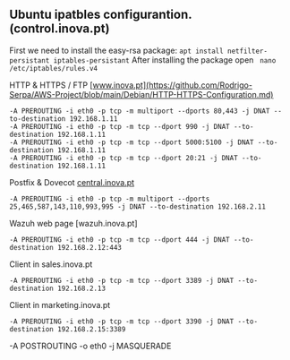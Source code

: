 ## Ubuntu ipatbles configurantion. (control.inova.pt)
First we need to install the easy-rsa package:
``apt install netfilter-persistant iptables-persistant``
After installing the package open `` nano /etc/iptables/rules.v4``

HTTP & HTTPS / FTP  [www.inova.pt](https://github.com/Rodrigo-Serpa/AWS-Project/blob/main/Debian/HTTP-HTTPS-Configuration.md)
```
-A PREROUTING -i eth0 -p tcp -m multiport --dports 80,443 -j DNAT --to-destination 192.168.1.11
-A PREROUTING -i eth0 -p tcp -m tcp --dport 990 -j DNAT --to-destination 192.168.1.11
-A PREROUTING -i eth0 -p tcp -m tcp --dport 5000:5100 -j DNAT --to-destination 192.168.1.11
-A PREROUTING -i eth0 -p tcp -m tcp --dport 20:21 -j DNAT --to-destination 192.168.1.11
```
Postfix & Dovecot [central.inova.pt](https://github.com/Rodrigo-Serpa/AWS-Project/blob/main/Debian/Mail-Server-Configuration)
```
-A PREROUTING -i eth0 -p tcp -m multiport --dports 25,465,587,143,110,993,995 -j DNAT --to-destination 192.168.2.11
```
Wazuh web page [wazuh.inova.pt]
```
-A PREROUTING -i eth0 -p tcp -m tcp --dport 444 -j DNAT --to-destination 192.168.2.12:443
```
Client in sales.inova.pt
```
-A PREROUTING -i eth0 -p tcp -m tcp --dport 3389 -j DNAT --to-destination 192.168.2.13
```
Client in marketing.inova.pt
```
-A PREROUTING -i eth0 -p tcp -m tcp --dport 3390 -j DNAT --to-destination 192.168.2.15:3389
```
-A POSTROUTING -o eth0 -j MASQUERADE
